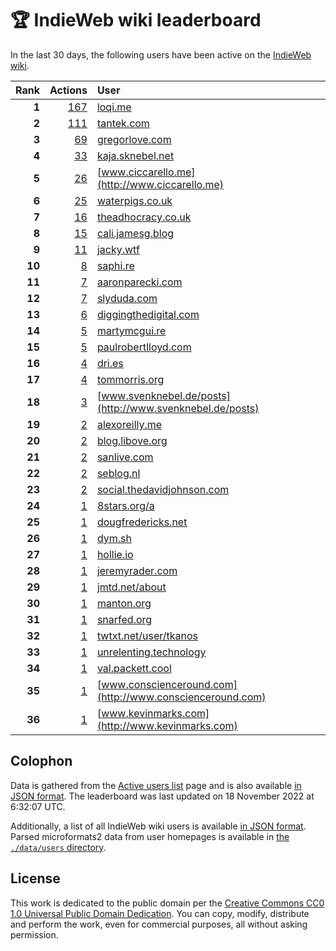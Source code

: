 # 🏆 IndieWeb wiki leaderboard

In the last 30 days, the following users have been active on the [IndieWeb wiki](https://indieweb.org).

| Rank | Actions | User |
|-----:|--------:|:-----|
| **1** | [167](https://indieweb.org/Special:Contributions/Loqi.me) | [loqi.me](http://loqi.me) |
| **2** | [111](https://indieweb.org/Special:Contributions/Tantek.com) | [tantek.com](http://tantek.com) |
| **3** | [69](https://indieweb.org/Special:Contributions/Gregorlove.com) | [gregorlove.com](http://gregorlove.com) |
| **4** | [33](https://indieweb.org/Special:Contributions/Kaja.sknebel.net) | [kaja.sknebel.net](http://kaja.sknebel.net) |
| **5** | [26](https://indieweb.org/Special:Contributions/Www.ciccarello.me) | [www.ciccarello.me](http://www.ciccarello.me) |
| **6** | [25](https://indieweb.org/Special:Contributions/Waterpigs.co.uk) | [waterpigs.co.uk](http://waterpigs.co.uk) |
| **7** | [16](https://indieweb.org/Special:Contributions/Theadhocracy.co.uk) | [theadhocracy.co.uk](http://theadhocracy.co.uk) |
| **8** | [15](https://indieweb.org/Special:Contributions/Cali.jamesg.blog) | [cali.jamesg.blog](http://cali.jamesg.blog) |
| **9** | [11](https://indieweb.org/Special:Contributions/Jacky.wtf) | [jacky.wtf](http://jacky.wtf) |
| **10** | [8](https://indieweb.org/Special:Contributions/Saphi.re) | [saphi.re](http://saphi.re) |
| **11** | [7](https://indieweb.org/Special:Contributions/Aaronparecki.com) | [aaronparecki.com](http://aaronparecki.com) |
| **12** | [7](https://indieweb.org/Special:Contributions/Slyduda.com) | [slyduda.com](http://slyduda.com) |
| **13** | [6](https://indieweb.org/Special:Contributions/Diggingthedigital.com) | [diggingthedigital.com](http://diggingthedigital.com) |
| **14** | [5](https://indieweb.org/Special:Contributions/Martymcgui.re) | [martymcgui.re](http://martymcgui.re) |
| **15** | [5](https://indieweb.org/Special:Contributions/Paulrobertlloyd.com) | [paulrobertlloyd.com](http://paulrobertlloyd.com) |
| **16** | [4](https://indieweb.org/Special:Contributions/Dri.es) | [dri.es](http://dri.es) |
| **17** | [4](https://indieweb.org/Special:Contributions/Tommorris.org) | [tommorris.org](http://tommorris.org) |
| **18** | [3](https://indieweb.org/Special:Contributions/Www.svenknebel.de_posts) | [www.svenknebel.de/posts](http://www.svenknebel.de/posts) |
| **19** | [2](https://indieweb.org/Special:Contributions/Alexoreilly.me) | [alexoreilly.me](http://alexoreilly.me) |
| **20** | [2](https://indieweb.org/Special:Contributions/Blog.libove.org) | [blog.libove.org](http://blog.libove.org) |
| **21** | [2](https://indieweb.org/Special:Contributions/Sanlive.com) | [sanlive.com](http://sanlive.com) |
| **22** | [2](https://indieweb.org/Special:Contributions/Seblog.nl) | [seblog.nl](http://seblog.nl) |
| **23** | [2](https://indieweb.org/Special:Contributions/Social.thedavidjohnson.com) | [social.thedavidjohnson.com](http://social.thedavidjohnson.com) |
| **24** | [1](https://indieweb.org/Special:Contributions/8stars.org_a) | [8stars.org/a](http://8stars.org/a) |
| **25** | [1](https://indieweb.org/Special:Contributions/Dougfredericks.net) | [dougfredericks.net](http://dougfredericks.net) |
| **26** | [1](https://indieweb.org/Special:Contributions/Dym.sh) | [dym.sh](http://dym.sh) |
| **27** | [1](https://indieweb.org/Special:Contributions/Hollie.io) | [hollie.io](http://hollie.io) |
| **28** | [1](https://indieweb.org/Special:Contributions/Jeremyrader.com) | [jeremyrader.com](http://jeremyrader.com) |
| **29** | [1](https://indieweb.org/Special:Contributions/Jmtd.net_about) | [jmtd.net/about](http://jmtd.net/about) |
| **30** | [1](https://indieweb.org/Special:Contributions/Manton.org) | [manton.org](http://manton.org) |
| **31** | [1](https://indieweb.org/Special:Contributions/Snarfed.org) | [snarfed.org](http://snarfed.org) |
| **32** | [1](https://indieweb.org/Special:Contributions/Twtxt.net_user_tkanos) | [twtxt.net/user/tkanos](http://twtxt.net/user/tkanos) |
| **33** | [1](https://indieweb.org/Special:Contributions/Unrelenting.technology) | [unrelenting.technology](http://unrelenting.technology) |
| **34** | [1](https://indieweb.org/Special:Contributions/Val.packett.cool) | [val.packett.cool](http://val.packett.cool) |
| **35** | [1](https://indieweb.org/Special:Contributions/Www.conscienceround.com) | [www.conscienceround.com](http://www.conscienceround.com) |
| **36** | [1](https://indieweb.org/Special:Contributions/Www.kevinmarks.com) | [www.kevinmarks.com](http://www.kevinmarks.com) |


## Colophon

Data is gathered from the [Active users list](https://indieweb.org/Special:ActiveUsers) page and is also available [in JSON format](https://github.com/jgarber623/indieweb-wiki-leaderboard/blob/main/data/leaderboard.json). The leaderboard was last updated on 18 November 2022 at 6:32:07 UTC.

Additionally, a list of all IndieWeb wiki users is available [in JSON format](https://github.com/jgarber623/indieweb-wiki-leaderboard/blob/main/data/users.json). Parsed microformats2 data from user homepages is available in [the `./data/users` directory](https://github.com/jgarber623/indieweb-wiki-leaderboard/blob/main/data/users).

## License

This work is dedicated to the public domain per the [Creative Commons CC0 1.0 Universal Public Domain Dedication](https://creativecommons.org/publicdomain/zero/1.0/). You can copy, modify, distribute and perform the work, even for commercial purposes, all without asking permission.
